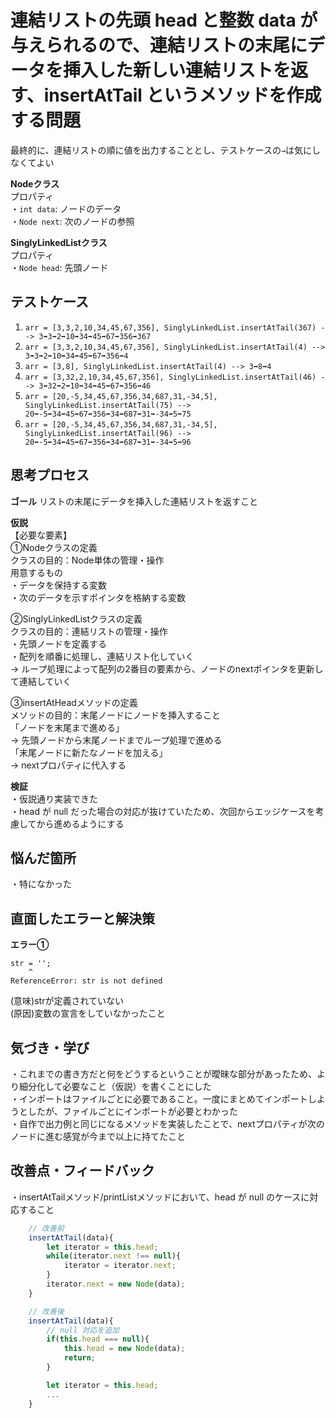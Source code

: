 # 連結リストの先頭 head と整数 data が与えられるので、連結リストの末尾にデータを挿入した新しい連結リストを返す、insertAtTail というメソッドを作成する問題
最終的に、連結リストの順に値を出力することとし、テストケースの`→`は気にしなくてよい<br>

**Nodeクラス**<br>
プロパティ<br>
・`int data`: ノードのデータ<br>
・`Node next`: 次のノードの参照<br>

**SinglyLinkedListクラス**<br>
プロパティ<br>
・`Node head`: 先頭ノード<br>

## テストケース
1. `arr = [3,3,2,10,34,45,67,356], SinglyLinkedList.insertAtTail(367) --> 3➡3➡2➡10➡34➡45➡67➡356➡367`<br>
2. `arr = [3,3,2,10,34,45,67,356], SinglyLinkedList.insertAtTail(4) --> 3➡3➡2➡10➡34➡45➡67➡356➡4`<br>
3. `arr = [3,8], SinglyLinkedList.insertAtTail(4) --> 3➡8➡4`<br>
4. `arr = [3,32,2,10,34,45,67,356], SinglyLinkedList.insertAtTail(46) --> 3➡32➡2➡10➡34➡45➡67➡356➡46`<br>
5. `arr = [20,-5,34,45,67,356,34,687,31,-34,5], SinglyLinkedList.insertAtTail(75) --> 20➡-5➡34➡45➡67➡356➡34➡687➡31➡-34➡5➡75`<br>
6. `arr = [20,-5,34,45,67,356,34,687,31,-34,5], SinglyLinkedList.insertAtTail(96) --> 20➡-5➡34➡45➡67➡356➡34➡687➡31➡-34➡5➡96`<br>


## 思考プロセス
**ゴール**
リストの末尾にデータを挿入した連結リストを返すこと<br>

**仮説**<br>
【必要な要素】<br>
①Nodeクラスの定義<br>
クラスの目的：Node単体の管理・操作<br>
用意するもの<br>
・データを保持する変数<br>
・次のデータを示すポインタを格納する変数<br>

②SinglyLinkedListクラスの定義<br>
クラスの目的：連結リストの管理・操作<br>
・先頭ノードを定義する<br>
・配列を順番に処理し、連結リスト化していく<br>
→ ループ処理によって配列の2番目の要素から、ノードのnextポインタを更新して連結していく<br>

③insertAtHeadメソッドの定義<br>
メソッドの目的：末尾ノードにノードを挿入すること<br>
「ノードを末尾まで進める」<br>
→ 先頭ノードから末尾ノードまでループ処理で進める<br>
「末尾ノードに新たなノードを加える」<br>
→ nextプロパティに代入する<br>

**検証**<br>
・仮説通り実装できた<br>
・head が null だった場合の対応が抜けていたため、次回からエッジケースを考慮してから進めるようにする<br>

## 悩んだ箇所
・特になかった<br>


## 直面したエラーと解決策
**エラー①**
```
str = '';
    ^
ReferenceError: str is not defined
```
(意味)strが定義されていない<br>
(原因)変数の宣言をしていなかったこと<br>

## 気づき・学び
・これまでの書き方だと何をどうするということが曖昧な部分があったため、より細分化して必要なこと（仮説）を書くことにした<br>
・インポートはファイルごとに必要であること。一度にまとめてインポートしようとしたが、ファイルごとにインポートが必要とわかった<br>
・自作で出力例と同じになるメソッドを実装したことで、nextプロパティが次のノードに進む感覚が今まで以上に持てたこと<br>


## 改善点・フィードバック
・insertAtTailメソッド/printListメソッドにおいて、head が null のケースに対応すること
```js
    // 改善前
    insertAtTail(data){
        let iterator = this.head;
        while(iterator.next !== null){
            iterator = iterator.next;
        }
        iterator.next = new Node(data);
    }

    // 改善後
    insertAtTail(data){
        // null 対応を追加
        if(this.head === null){
            this.head = new Node(data);
            return;
        }

        let iterator = this.head;
        ...
    }
```
